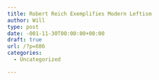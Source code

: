 ```yaml
---
title: Robert Reich Exemplifies Modern Leftism
author: Will
type: post
date: -001-11-30T00:00:00+00:00
draft: true
url: /?p=686
categories:
  - Uncategorized

---
```

